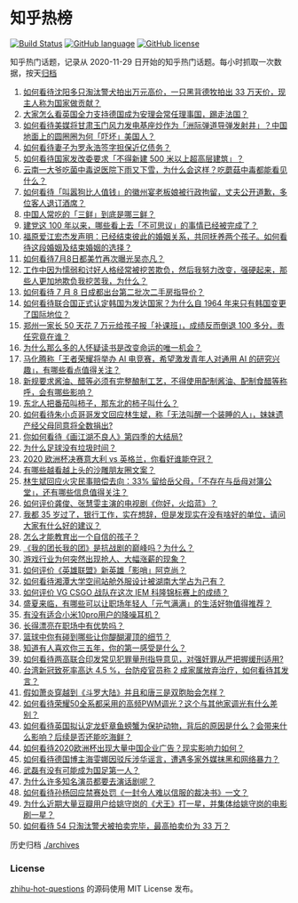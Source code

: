 # 知乎热榜
[![Build Status](https://github.com/ToWeLong/zhihu-hot-questions/workflows/CI/badge.svg)](https://github.com/ToWeLong/zhihu-hot-questions/actions)
[![GitHub language](https://img.shields.io/badge/language-golang-orange.svg)](https://golang.org/)
[![GitHub license](https://img.shields.io/github/license/ToWeLong/zhihu-hot-questions)](https://github.com/ToWeLong/zhihu-hot-questions/blob/main/LICENSE)

知乎热门话题，记录从 2020-11-29 日开始的知乎热门话题。每小时抓取一次数据，按天[归档](./archives)

<!-- BEGIN -->

1. [如何看待沈阳多只淘汰警犬拍出万元高价，一只黑背德牧拍出 33 万天价，现主人称为国家做贡献？](https://www.zhihu.com/question/470744876)
1. [大家怎么看英国全力支持德国成为安理会常任理事国，踢走法国？](https://www.zhihu.com/question/469971208)
1. [如何看待美媒将甘肃玉门风力发电基座炒作为「洲际弹道导弹发射井」？中国地面上的圆圈圈为何「吓坏」美国人？](https://www.zhihu.com/question/470699616)
1. [如何看待妻子为罗永浩签字担保近亿债务？](https://www.zhihu.com/question/470416301)
1. [如何看待国家发改委要求「不得新建 500 米以上超高层建筑」？](https://www.zhihu.com/question/470500743)
1. [云南一大爷吃菌中毒说医院下雨又下雪，为什么会这样？吃蘑菇中毒都能看见什么？](https://www.zhihu.com/question/468729753)
1. [如何看待「叫嚣狗比人值钱」的徽州宴老板娘被行政拘留，丈夫公开道歉，多位客人退订酒席？](https://www.zhihu.com/question/470671135)
1. [中国人常吃的「三鲜」到底是哪三鲜？](https://www.zhihu.com/question/22874325)
1. [建党这 100 年以来，哪些看上去「不可思议」的事情已经被完成了？](https://www.zhihu.com/question/468798487)
1. [福原爱江宏杰发声明：已经结束彼此的婚姻关系，共同抚养两个孩子。如何看待这段婚姻及结束婚姻的选择？](https://www.zhihu.com/question/470949555)
1. [如何看待7月8日都美竹再次曝光吴亦凡？](https://www.zhihu.com/question/470964638)
1. [工作中因为懦弱和讨好人格经常被挖苦欺负，然后我努力改变，强硬起来，那些人更加地欺负我挖苦我，为什么？](https://www.zhihu.com/question/465601275)
1. [如何看待 7 月 8 日成都出台第二批次二手房指导价？](https://www.zhihu.com/question/470893877)
1. [如何看待联合国正式认定韩国为发达国家？为什么自 1964 年来只有韩国变更了国际地位？](https://www.zhihu.com/question/470577824)
1. [郑州一家长 50 天花 7 万元给孩子报「补课班」，成绩反而倒退 100 多分，责任究竟在谁？](https://www.zhihu.com/question/470924203)
1. [为什么那么多的人怀疑读书是改变命运的唯一机会？](https://www.zhihu.com/question/464248567)
1. [马化腾称「王者荣耀将举办 AI 电竞赛，希望激发青年人对通用 AI 的研究兴趣」，有哪些看点值得关注？](https://www.zhihu.com/question/470876217)
1. [新规要求酱油、醋等必须有完整酿制工艺，不得使用配制酱油、配制食醋等称呼，会有哪些影响？](https://www.zhihu.com/question/469064611)
1. [东北人把番茄叫柿子，那东北的柿子叫什么？](https://www.zhihu.com/question/459057274)
1. [如何看待朱小贞哥哥发文回应林生斌，称「无法叫醒一个装睡的人」，妹妹遗产经父母同意将全数捐出?](https://www.zhihu.com/question/470995271)
1. [你如何看待《画江湖不良人》第四季的大结局?](https://www.zhihu.com/question/470866019)
1. [为什么足球没有垃圾时间？](https://www.zhihu.com/question/469925636)
1. [2020 欧洲杯决赛意大利 vs 英格兰，你看好谁能夺冠？](https://www.zhihu.com/question/470795363)
1. [有哪些越看越上头的沙雕朋友圈文案？](https://www.zhihu.com/question/470436466)
1. [林生斌回应火灾民事赔偿去向：33% 留给岳父母，「不存在与岳母对簿公堂」，还有哪些信息值得关注？](https://www.zhihu.com/question/470947046)
1. [如何评价龚俊、张慧雯主演的电视剧《你好，火焰蓝》？](https://www.zhihu.com/question/470093053)
1. [我都 35 岁过了，银行工作，实在想辞，但是发现实在没有啥好的单位，请问大家有什么好的建议？](https://www.zhihu.com/question/463128218)
1. [怎么才能教育出一个自信的孩子？](https://www.zhihu.com/question/436119718)
1. [《我的团长我的团》是抗战剧的巅峰吗？为什么？](https://www.zhihu.com/question/469818261)
1. [游戏行业为何突然出现抢人、大幅涨薪的现象？](https://www.zhihu.com/question/468141499)
1. [如何评价《英雄联盟》新英雄「影哨」阿克尚？](https://www.zhihu.com/question/470802571)
1. [如何看待湘潭大学空间站舱外服设计被湖南大学占为己有？](https://www.zhihu.com/question/470753814)
1. [如何评价 VG CSGO 战队在这次 IEM 科隆锦标赛上的成绩？](https://www.zhihu.com/question/470734770)
1. [盛夏来临，有哪些可以让职场年轻人「元气满满」的生活好物值得推荐？](https://www.zhihu.com/question/470911340)
1. [有没有适合小米10pro用户的降噪耳机？](https://www.zhihu.com/question/461323088)
1. [长得漂亮在职场中有优势吗？](https://www.zhihu.com/question/470255707)
1. [篮球中你有碰到哪些让你醍醐灌顶的细节？](https://www.zhihu.com/question/443277713)
1. [知道有人喜欢你三五年，你的第一感受是什么？](https://www.zhihu.com/question/470307831)
1. [如何看待两高联合印发常见犯罪量刑指导意见，对强奸罪从严把握缓刑适用?](https://www.zhihu.com/question/470720972)
1. [台湾新冠致死率高达 4.5 %，台防疫官员称 2 成家属放弃治疗，如何看待其发言？](https://www.zhihu.com/question/470950154)
1. [假如萧炎穿越到《斗罗大陆》并且和唐三是双胞胎会怎样？](https://www.zhihu.com/question/462157366)
1. [如何看待荣耀50全系都采用的高频PWM调光？这个与其他家调光有什么差别？](https://www.zhihu.com/question/470901303)
1. [如何看待英国拟认定龙虾章鱼螃蟹为保护动物，背后的原因是什么？会带来什么影响？后续是否还能吃海鲜？](https://www.zhihu.com/question/470831254)
1. [如何看待2020欧洲杯出现大量中国企业广告？现实影响力如何？](https://www.zhihu.com/question/470706106)
1. [如何看待德国博主海雯娜因驳斥涉华谣言，遭遇多家外媒抹黑和网络暴力？](https://www.zhihu.com/question/470651162)
1. [武磊有没有可能成为国足第一人？](https://www.zhihu.com/question/468428816)
1. [为什么许多知名演员都要去演话剧呢？](https://www.zhihu.com/question/306573807)
1. [如何看待孙杨回应禁赛处罚《一封令人难以信服的裁决书》一文？](https://www.zhihu.com/question/470784413)
1. [为什么近期大量豆瓣用户给姚守岗的《犬王》打一星，并集体给姚守岗的电影刷一星？](https://www.zhihu.com/question/470166955)
1. [如何看待 54 只淘汰警犬被拍卖完毕，最高拍卖价为 33 万？](https://www.zhihu.com/question/470711293)

<!-- END -->

历史归档 [./archives](./archives)


### License
[zhihu-hot-questions](https://github.com/towelong/zhihu-hot-questions) 的源码使用 MIT License 发布。